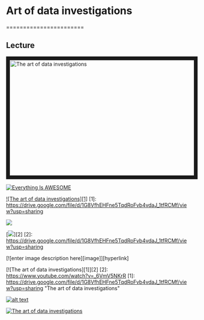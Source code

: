 # Art of data investigations
=======================

## Lecture

<a href="https://www.youtube.com/watch?v=_6VmV5NKrR" target="_blank">
 <img src="https://drive.google.com/file/d/1G8VfhEHFne5TqdRoFvb4vdaJ_1tfRCMf/view?usp=sharing" alt="The art of data investigations" width="560" height="315" border="10" />
</a>

[![Everything Is AWESOME](http://i.imgur.com/Ot5DWAW.png)](https://youtu.be/StTqXEQ2l-Y?t=35s "Everything Is AWESOME")




<a href="https://www.youtube.com/watch?v=_6VmV5NKrR">![The art of data investigations][1]</a>
[1]: https://drive.google.com/file/d/1G8VfhEHFne5TqdRoFvb4vdaJ_1tfRCMf/view?usp=sharing


<a href="https://www.youtube.com/watch?v=_6VmV5NKrR">
 <img src="https://drive.google.com/file/d/1G8VfhEHFne5TqdRoFvb4vdaJ_1tfRCMf/view?usp=sharing"
 >
</a>


[<img src="https://www.youtube.com/watch?v=_6VmV5NKrR">][2]
[2]: https://drive.google.com/file/d/1G8VfhEHFne5TqdRoFvb4vdaJ_1tfRCMf/view?usp=sharing




[![enter image description here][image]][hyperlink]

[![The art of data investigations][1]][2]
[2]: https://www.youtube.com/watch?v=_6VmV5NKrR
[1]: https://drive.google.com/file/d/1G8VfhEHFne5TqdRoFvb4vdaJ_1tfRCMf/view?usp=sharing
"The art of data investigations"




[![alt text](image "tooltip")](hyperlink)
 

[![The art of data investigations](https://drive.google.com/file/d/1G8VfhEHFne5TqdRoFvb4vdaJ_1tfRCMf/view?usp=sharing
"The art of data investigations")
](https://www.youtube.com/watch?v=_6VmV5NKrR)


